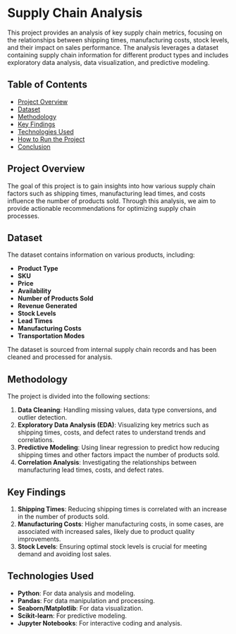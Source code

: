 # Supply Chain Analysis

This project provides an analysis of key supply chain metrics, focusing on the relationships between shipping times, manufacturing costs, stock levels, and their impact on sales performance. The analysis leverages a dataset containing supply chain information for different product types and includes exploratory data analysis, data visualization, and predictive modeling.

## Table of Contents
- [Project Overview](#project-overview)
- [Dataset](#dataset)
- [Methodology](#methodology)
- [Key Findings](#key-findings)
- [Technologies Used](#technologies-used)
- [How to Run the Project](#how-to-run-the-project)
- [Conclusion](#conclusion)

## Project Overview
The goal of this project is to gain insights into how various supply chain factors such as shipping times, manufacturing lead times, and costs influence the number of products sold. Through this analysis, we aim to provide actionable recommendations for optimizing supply chain processes.

## Dataset
The dataset contains information on various products, including:
- **Product Type**
- **SKU**
- **Price**
- **Availability**
- **Number of Products Sold**
- **Revenue Generated**
- **Stock Levels**
- **Lead Times**
- **Manufacturing Costs**
- **Transportation Modes**

The dataset is sourced from internal supply chain records and has been cleaned and processed for analysis.

## Methodology
The project is divided into the following sections:
1. **Data Cleaning**: Handling missing values, data type conversions, and outlier detection.
2. **Exploratory Data Analysis (EDA)**: Visualizing key metrics such as shipping times, costs, and defect rates to understand trends and correlations.
3. **Predictive Modeling**: Using linear regression to predict how reducing shipping times and other factors impact the number of products sold.
4. **Correlation Analysis**: Investigating the relationships between manufacturing lead times, costs, and defect rates.

## Key Findings
1. **Shipping Times**: Reducing shipping times is correlated with an increase in the number of products sold.
2. **Manufacturing Costs**: Higher manufacturing costs, in some cases, are associated with increased sales, likely due to product quality improvements.
3. **Stock Levels**: Ensuring optimal stock levels is crucial for meeting demand and avoiding lost sales.

## Technologies Used
- **Python**: For data analysis and modeling.
- **Pandas**: For data manipulation and processing.
- **Seaborn/Matplotlib**: For data visualization.
- **Scikit-learn**: For predictive modeling.
- **Jupyter Notebooks**: For interactive coding and analysis.

